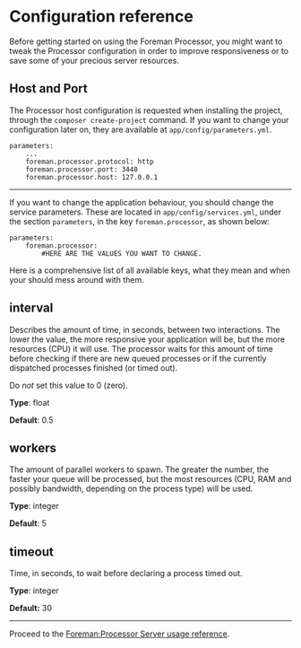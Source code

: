 Configuration reference
=======================

Before getting started on using the Foreman Processor, you might want to tweak the Processor configuration
in order to improve responsiveness or to save some of your precious server resources.

Host and Port
-------------

The Processor host configuration is requested when installing the project, through the `composer create-project`
command. If you want to change your configuration later on, they are available at `app/config/parameters.yml`.

    parameters:
        ...
        foreman.processor.protocol: http
        foreman.processor.port: 3440
        foreman.processor.host: 127.0.0.1
        
---

If you want to change the application behaviour, you should change the service parameters. These
are located in `app/config/services.yml`, under the section `parameters`, in the key `foreman.processor`, 
as shown below:

    parameters:
        foreman.processor:
            #HERE ARE THE VALUES YOU WANT TO CHANGE.

Here is a comprehensive list of all available keys, what they mean and when your should mess around with them.


interval
--------

Describes the amount of time, in seconds, between two interactions. The lower the value, the more responsive your
application will be, but the more resources (CPU) it will use. The processor waits for this amount of time before
checking if there are new queued processes or if the currently dispatched processes finished (or timed out).

Do *not* set this value to 0 (zero).

**Type**: float

**Default**: 0.5

workers
-------

The amount of parallel workers to spawn. The greater the number, the faster your queue will be processed, but the
most resources (CPU, RAM and possibly bandwidth, depending on the process type) will be used.

**Type**: integer

**Default**: 5

timeout
-------

Time, in seconds, to wait before declaring a process timed out.

**Type**: integer

**Default:** 30

---

Proceed to the [Foreman:Processor Server usage reference](server.md).